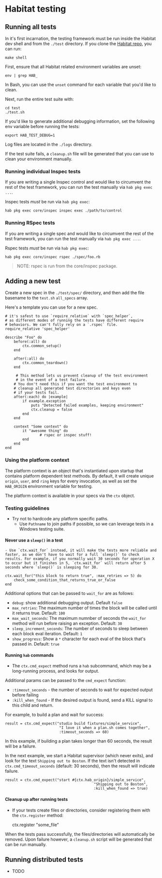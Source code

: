 # Habitat testing

## Running all tests

In it's first incarnation, the testing framework must be run inside the Habitat dev shell and from the `./test` directory. If you clone the [Habitat repo](https://github.com/habitat-sh/habitat), you can run:

	make shell

First, ensure that all Habitat related environment variables are unset:


	env | grep HAB_

In Bash, you can use the `unset` command for each variable that you'd like to clean.

Next, run the entire test suite with:

	cd test
	./test.sh

If you'd like to generate additional debugging information, set the following env variable before running the tests:

	export HAB_TEST_DEBUG=1

Log files are located in the `./logs` directory.

If the test suite fails, a `cleanup.sh` file will be generated that you can use to clean your environment manually.

### Running individual Inspec tests

If you are writing a single Inspec control and would like to circumvent the rest of the test framework, you can run the test manually via `hab pkg exec ...`.

Inspec tests _must_ be run via `hab pkg exec`:

	hab pkg exec core/inspec inspec exec ./path/to/control

### Running RSpec tests

If you are writing a single spec and would like to circumvent the rest of the test framework, you can run the test manually via `hab pkg exec ...`.

Rspec tests _must_ be run via `hab pkg exec`:

	hab pkg exec core/inspec rspec ./spec/foo.rb

> NOTE: rspec is run from the core/inspec package.


## Adding a new test

Create a new spec in the `./test/spec/` directory, and then add the file basename to the `test.sh` `all_specs` array.

Here's a template you can use for a new spec.

```
# it's safest to use `require_relative` with `spec_helper`, 
# as different modes of running the tests have different require 
# behaviors. We can't fully rely on a `.rspec` file.
require_relative 'spec_helper'

describe "Foo" do
    before(:all) do
        ctx.common_setup()
    end

    after(:all) do
        ctx.common_teardown()
    end

	 # This method lets us prevent cleanup of the test environment
	 # in the event of a test failure.
    # You don't need this if you want the test environment to 
    # cleanup all generated test directories and keys even
    # if your tests fail.
    after(:each) do |example|
        if example.exception
            puts "Detected failed examples, keeping environment"
            ctx.cleanup = false
        end
    end

    context "Some context" do
        it "awesome thing" do
				# rspec or inspec stuff!
        end
    end
end
```

### Using the platform context

The platform context is an object that's instantiated upon startup that contains platform dependent test methods. By default, it will create unique `origin`, `user`, and `ring` keys for every invocation, as well as set the `HAB_ORIGIN` environment variable for testing.

The platform context is available in your specs via the `ctx` object.

### Testing guidelines

- Try not to hardcode any platform specific paths. 
	- Use `Pathname` to join paths if possible, so we can leverage tests in a Windows testing suite.

#### **Never use a `sleep()` in a test** 
	- Use `ctx.wait_for` instead, it will make the tests more reliable and faster, as we don't have to wait for a full `sleep()` to check results. For example, if you normally wait 30 seconds for operation X to occur but it finishes in 5, `ctx.wait_for` will return after 5 seconds where `sleep()` is sleeping for 30.

```
ctx.wait_for("this block to return true", :max_retries => 5) do
	check_some_condition_that_returns_true_or_false
end
```

Additional options that can be passed to `wait_for` are as follows:

- `debug`: show additional debugging output. Default `false`
- `max_retries`: The maximum number of times the block will be called until it returns true. Default: `100`
- `max_wait_seconds`: The maximum numnber of seconds the `wait_for` method will run before raising an exception. Default: `30`
- `sleep_increment_seconds`: The number of seconds to sleep between each block eval iteration. Default: `1`
- `show_progress`: Show a `*` character for each eval of the block that's passed in. Default: `true`


#### Running `hab` commands
- The `ctx.cmd_expect` method runs a `hab` subcommand, which may be a long-running process, and looks for output. 

Additional params can be passed to the `cmd_expect` function:
- `:timeout_seconds` - the number of seconds to wait for expected output before failing
- `:kill_when_found` - If the desired output is found, send a KILL signal to this child and return.

For example, to build a plan and wait for success:

```
result = ctx.cmd_expect("studio build fixtures/simple_service",
                         "I love it when a plan.sh comes together",
                         :timeout_seconds => 60)
```

In this example, if building a plan takes longer than 60 seconds, the result will be a failure.


In the next example, we start a Habitat supervisor (which never exits), and look for the text `Shipping out to Boston`. If the text isn't detected in `ctx.cmd_timeout_seconds` (default: 30 seconds), then the result will indicate failure.

```
result = ctx.cmd_expect("start #{ctx.hab_origin}/simple_service",
                                         "Shipping out to Boston",
                                         :kill_when_found => true)
```

#### Cleanup up after running tests

- If your tests create files or directories, consider registering them with the `ctx.register` method:

	ctx.register "some_file"

When the tests pass successfully, the files/directories will automatically be removed. Upon failure however, a `cleanup.sh` script will be generated that can be run manually.

## Running distributed tests

- TODO
